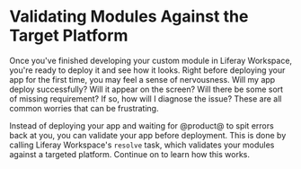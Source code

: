 # Validating Modules Against the Target Platform [](id=validating-modules-against-the-target-platform)

Once you've finished developing your custom module in Liferay Workspace, you're
ready to deploy it and see how it looks. Right before deploying your app for the
first time, you may feel a sense of nervousness. Will my app deploy
successfully? Will it appear on the screen? Will there be some sort of missing
requirement? If so, how will I diagnose the issue? These are all common worries
that can be frustrating.

Instead of deploying your app and waiting for @product@ to spit errors back at
you, you can validate your app before deployment. This is done by calling
Liferay Workspace's `resolve` task, which validates your modules against a
targeted platform. Continue on to learn how this works.
